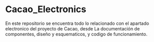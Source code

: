 # Cacao_Electronics

En este repositorio se encuentra todo lo relacionado con el apartado electronico del proyecto de Cacao, 
desde La documentación de componentes, diseño y esquematicos, y codigo de funcionamiento.
